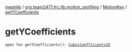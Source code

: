 [meanlib](../../index.md) / [org.team2471.frc.lib.motion_profiling](../index.md) / [MotionKey](index.md) / [getYCoefficients](./get-y-coefficients.md)

# getYCoefficients

`open fun getYCoefficients(): `[`CubicCoefficients1D`](../-cubic-coefficients1-d/index.md)